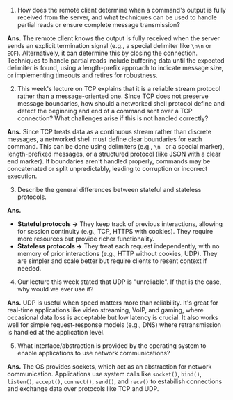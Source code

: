 1. How does the remote client determine when a command's output is fully received from the server, and what techniques can be used to handle partial reads or ensure complete message transmission?

**Ans.** The remote client knows the output is fully received when the server sends an explicit termination signal (e.g., a special delimiter like `\n\n` or `EOF`). Alternatively, it can determine this by closing the connection. Techniques to handle partial reads include buffering data until the expected delimiter is found, using a length-prefix approach to indicate message size, or implementing timeouts and retires for robustness.

2. This week's lecture on TCP explains that it is a reliable stream protocol rather than a message-oriented one. Since TCP does not preserve message boundaries, how should a networked shell protocol define and detect the beginning and end of a command sent over a TCP connection? What challenges arise if this is not handled correctly?

**Ans.** Since TCP treats data as a continuous stream rather than discrete messages, a networked shell must define clear boundaries for each command. This can be done using delimiters (e.g., `\n ` or a special marker), length-prefixed messages, or a structured protocol (like JSON with a clear end marker). If boundaries aren't handled properly, commands may be concatenated or split unpredictably, leading to corruption or incorrect execution.

3. Describe the general differences between stateful and stateless protocols.

**Ans.** 

* **Stateful protocols ->** They keep track of previous interactions, allowing for session continuity (e.g., TCP, HTTPS with cookies). They require more resources but provide richer functionality.
* **Stateless protocols ->** They treat each request independently, with no memory of prior interactions (e.g., HTTP without cookies, UDP). They are simpler and scale better but require clients to resent context if needed.

4. Our lecture this week stated that UDP is "unreliable". If that is the case, why would we ever use it?

**Ans.** UDP is useful when speed matters more than reliability. It's great for real-time applications like video streaming, VoIP, and gaming, where occasional data loss is acceptable but low latency is crucial. It also works well for simple request-response models (e.g., DNS) where retransmission is handled at the application level.

5. What interface/abstraction is provided by the operating system to enable applications to use network communications?

**Ans.** The OS provides sockets, which act as an abstraction for network communication. Applications use system calls like `socket()`, `bind()`, `listen()`, `accept()`, `connect()`, `send()`, and `recv()` to estabilish connections and exchange data over protocols like TCP and UDP.
